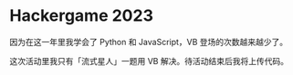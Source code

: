 # Hackergame 2023

因为在这一年里我学会了 Python 和 JavaScript，VB 登场的次数越来越少了。

这次活动里我只有「流式星人」一题用 VB 解决。待活动结束后我将上传代码。
